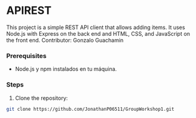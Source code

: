 # APIREST

This project is a simple REST API client that allows adding items. It uses Node.js with Express on the back end and HTML, CSS, and JavaScript on the front end.
Contributor: Gonzalo Guachamin

### Prerequisites

- Node.js y npm instalados en tu máquina.

### Steps

1. Clone the repository:

```bash
git clone https://github.com/JonathanP06511/GroupWorkshop1.git

